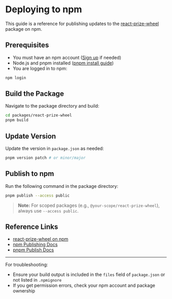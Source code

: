 # Deploying to npm

This guide is a reference for publishing updates to the [react-prize-wheel](https://www.npmjs.com/package/react-prize-wheel) package on npm.

## Prerequisites

- You must have an npm account ([Sign up](https://www.npmjs.com/signup) if needed)
- Node.js and pnpm installed ([pnpm install guide](https://pnpm.io/installation))
- You are logged in to npm:

```bash
npm login
```

## Build the Package

Navigate to the package directory and build:

```bash
cd packages/react-prize-wheel
pnpm build
```

## Update Version

Update the version in `package.json` as needed:

```bash
pnpm version patch # or minor/major
```

## Publish to npm

Run the following command in the package directory:

```bash
pnpm publish --access public
```

> **Note:** For scoped packages (e.g., `@your-scope/react-prize-wheel`), always use `--access public`.

## Reference Links

- [react-prize-wheel on npm](https://www.npmjs.com/package/react-prize-wheel)
- [npm Publishing Docs](https://docs.npmjs.com/cli/v9/commands/npm-publish)
- [pnpm Publish Docs](https://pnpm.io/cli/publish)

---

For troubleshooting:

- Ensure your build output is included in the `files` field of `package.json` or not listed in `.npmignore`
- If you get permission errors, check your npm account and package ownership
